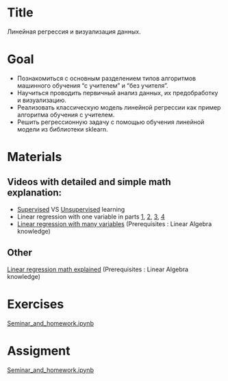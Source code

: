 # Title
Линейная регрессия и визуализация данных.

# Goal
- Познакомиться с основным разделением типов алгоритмов машинного обучения “с учителем” и “без учителя”.
- Научиться проводить первичный анализ данных, их предобработку и визуализацию.
- Реализовать классическую модель линейной регрессии как пример алгоритма обучения с учителем.
- Решить регрессионную задачу с помощью обучения линейной модели из библиотеки sklearn. 

# Materials
## Videos with detailed and simple math explanation: 
- [Supervised](https://www.youtube.com/watch?v=bQI5uDxrFfA&list=PLLssT5z_DsK-h9vYZkQkYNWcItqhlRJLN&index=2&ab_channel=ArtificialIntelligence-AllinOne) VS [Unsupervised](https://www.youtube.com/watch?v=jAA2g9ItoAc&list=PLLssT5z_DsK-h9vYZkQkYNWcItqhlRJLN&index=3&ab_channel=ArtificialIntelligence-AllinOne) learning 
- Linear regression with one variable in parts [1](https://www.youtube.com/watch?v=kHwlB_j7Hkc&list=PLLssT5z_DsK-h9vYZkQkYNWcItqhlRJLN&index=4&ab_channel=ArtificialIntelligence-AllinOne), [2](https://www.youtube.com/watch?v=yuH4iRcggMw&list=PLLssT5z_DsK-h9vYZkQkYNWcItqhlRJLN&index=5&ab_channel=ArtificialIntelligence-AllinOne), [3](https://www.youtube.com/watch?v=yR2ipCoFvNo&list=PLLssT5z_DsK-h9vYZkQkYNWcItqhlRJLN&index=6&ab_channel=ArtificialIntelligence-AllinOne), [4](https://www.youtube.com/watch?v=0kns1gXLYg4&list=PLLssT5z_DsK-h9vYZkQkYNWcItqhlRJLN&index=7&ab_channel=ArtificialIntelligence-AllinOne) 
- [Linear regression with many variables](https://www.youtube.com/watch?v=Q4GNLhRtZNc&list=PLLssT5z_DsK-h9vYZkQkYNWcItqhlRJLN&index=18&ab_channel=ArtificialIntelligence-AllinOne) (Prerequisites : Linear Algebra knowledge) 

## Other
[Linear regression math explained](https://habr.com/ru/company/ods/blog/323890/) (Prerequisites : Linear Algebra knowledge) 

# Exercises
[Seminar_and_homework.ipynb](https://github.com/dr-leto/ml-intro/blob/2021/2_linear_regression/seminar_and_homework.ipynb)

# Assigment
[Seminar_and_homework.ipynb](https://github.com/dr-leto/ml-intro/blob/2021/2_linear_regression/seminar_and_homework.ipynb)
